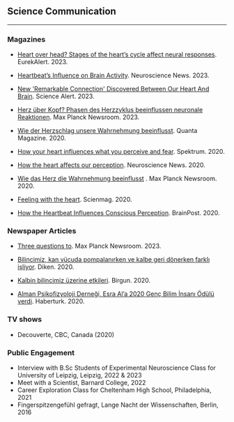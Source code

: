 [](#science-communication)
## **Science Communication**
***

### Magazines

- [Heart over head? Stages of the heart’s cycle affect neural responses][13]. EurekAlert. 2023.

- [Heartbeat’s Influence on Brain Activity][12]. Neuroscience News. 2023.

- [New 'Remarkable Connection' Discovered Between Our Heart And Brain][1]. Science Alert. 2023.

- [Herz über Kopf? Phasen des Herzzyklus beeinflussen neuronale Reaktionen][2]. Max Planck Newsroom. 2023.

- [Wie der Herzschlag unsere Wahrnehmung beeinflusst][3]. Quanta Magazine. 2020.

- [How your heart influences what you perceive and fear][4]. Spektrum. 2020.

- [How the heart affects our perception][5]. Neuroscience News. 2020.

- [Wie das Herz die Wahrnehmung beeinflusst][6] . Max Planck Newsroom. 2020.

- [Feeling with the heart][7].	Scienmag. 2020.

- [How the Heartbeat Influences Conscious Perception][8].	BrainPost. 2020.


### Newspaper Articles

- [Three questions to][14]. Max Planck Newsroom. 2023.

- [Bilincimiz, kan vücuda pompalanırken ve kalbe geri dönerken farklı işliyor][9]. Diken. 2020.

- [Kalbin bilincimiz üzerine etkileri][10].	Birgun. 2020.

- [Alman Psikofizyoloji Derneği, Esra Al’a 2020 Genç Bilim İnsanı Ödülü verdi][11].	Haberturk. 2020.

### TV shows

- Decouverte, CBC, Canada (2020)

### Public Engagement

- Interview with B.Sc Students of Experimental Neuroscience Class for University of Leipzig, Leipzig, 2022 & 2023
- Meet with a Scientist, Barnard College, 2022
- Career Exploration Class for Cheltenham High School, Philadelphia, 2021
- Fingerspitzengefühl gefragt, Lange Nacht der Wissenschaften, Berlin, 2016

[1]: https://www.sciencealert.com/new-remarkable-connection-discovered-between-our-heart-and-brain 
[2]: https://www.cbs.mpg.de/2198364/20231129
[3]: https://www.quantamagazine.org/how-your-heart-influences-what-you-perceive-and-fear-20200706/  
[4]: https://www.spektrum.de/news/wie-der-herzschlag-unsere-wahrnehmung-beeinflusst/1728194
[5]: https://neurosciencenews.com/perception-heart-16267/
[6]: https://www.mpg.de/wie-das-herz-die-wahrnehmung-beeinflusst
[7]: https://scienmag.com/feeling-with-the-heart/
[8]: https://www.brainpost.co/weekly-brainpost/2020/5/19/how-the-heartbeat-influences-conscious-perception
[9]: https://www.diken.com.tr/bilincimiz-kan-vucuda-pompalanirken-ve-kalbe-geri-donerken-farkli-isliyor/
[10]: https://www.birgun.net/haber/kalbin-bilincimiz-uzerine-etkileri-302784
[11]: https://www.haberturk.com/alman-psikofizyoloji-dernegi-esra-ala-2020-genc-bilim-insani-odulu-verdi-2928491
[12]: https://neurosciencenews.com/heartbeat-brain-activity-25282/
[13]: https://www.eurekalert.org/news-releases/1008806
[14]: https://www.cbs.mpg.de/2149474/20230621